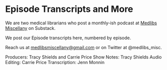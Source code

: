 # Episode Transcripts and More

We are two medical librarians who post a monthly-ish podcast at [Medlibs Miscellany](https://medlibsmiscellany.substack.com/) on Substack.

We post our Episode transcripts here, numbered by episode.

Reach us at medlibsmiscellany@gmail.com or on Twitter at @medlibs_misc.

Producers: Tracy Shields and Carrie Price
Show Notes: Tracy Shields
Audio Editing: Carrie Price
Transcription: Jenn Monnin

